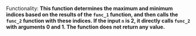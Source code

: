 Functionality: **This function determines the maximum and minimum indices based on the results of the `func_1` function, and then calls the `func_2` function with these indices. If the input `n` is 2, it directly calls `func_2` with arguments 0 and 1. The function does not return any value.**
